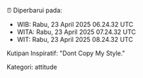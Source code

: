 ⏰ Diperbarui pada:
- WIB: Rabu, 23 April 2025 06.24.32 UTC
- WITA: Rabu, 23 April 2025 07.24.32 UTC
- WIT: Rabu, 23 April 2025 08.24.32 UTC

Kutipan Inspiratif:
"Dont Copy My Style."


Kategori: attitude

